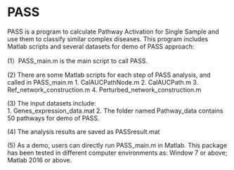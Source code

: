 # PASS

PASS is a program to calculate Pathway Activation for Single Sample and use them to classify similar complex diseases.
This program includes Matlab scripts and several datasets for demo of PASS approach:

(1）PASS_main.m is the main script to call PASS.

(2) There are some Matlab scripts for each step of PASS analysis, and called in PASS_main.m
    1. CalAUCPathNode.m
    2. CalAUCPath.m
    3. Ref_network_construction.m
    4. Perturbed_network_construction.m
    
(3) The input datasets include:  
    1. Genes_expression_data.mat
    2. The folder named Pathway_data contains 50 pathways for demo of PASS.
    
(4) The analysis results are saved as PASSresult.mat

(5) As a demo, users can directly run PASS_main.m in Matlab. This package has been tested in different computer environments as: Window 7 or above; Matlab 2016 or above.
